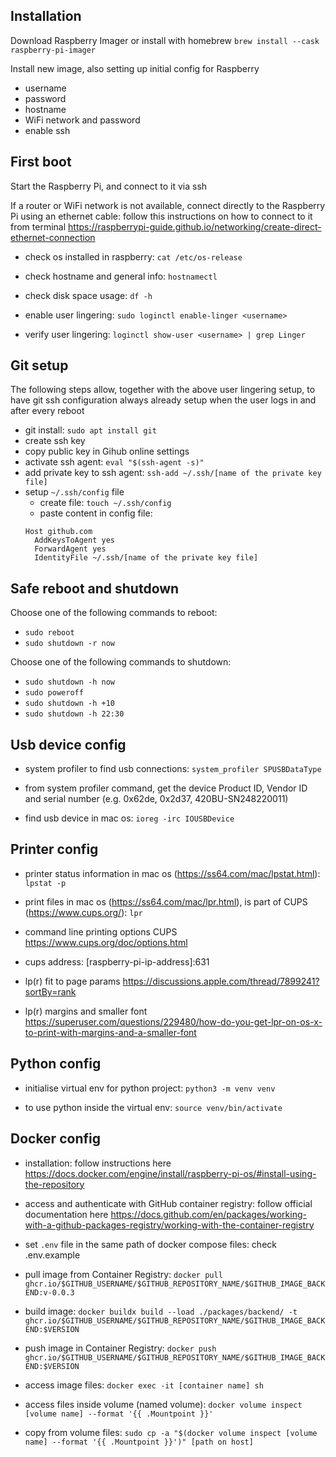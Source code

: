 ## Installation

Download Raspberry Imager or install with homebrew
`brew install --cask raspberry-pi-imager`

Install new image, also setting up initial config for Raspberry

- username
- password
- hostname
- WiFi network and password
- enable ssh

## First boot

Start the Raspberry Pi, and connect to it via ssh

If a router or WiFi network is not available, connect directly to the Raspberry Pi using an ethernet cable: follow this instructions on how to connect to it from terminal https://raspberrypi-guide.github.io/networking/create-direct-ethernet-connection

- check os installed in raspberry: `cat /etc/os-release`

- check hostname and general info: `hostnamectl`

- check disk space usage: `df -h`

- enable user lingering: `sudo loginctl enable-linger <username>`

- verify user lingering: `loginctl show-user <username> | grep Linger`

## Git setup

The following steps allow, together with the above user lingering setup, to have git ssh configuration always already setup when the user logs in and after every reboot

- git install: `sudo apt install git`
- create ssh key
- copy public key in Gihub online settings
- activate ssh agent: `eval "$(ssh-agent -s)"`
- add private key to ssh agent: `ssh-add ~/.ssh/[name of the private key file]`
- setup `~/.ssh/config` file
  - create file: `touch ~/.ssh/config`
  - paste content in config file:
  ```
  Host github.com
    AddKeysToAgent yes
    ForwardAgent yes
    IdentityFile ~/.ssh/[name of the private key file]
  ```

## Safe reboot and shutdown

Choose one of the following commands to reboot:

- `sudo reboot`
- `sudo shutdown -r now`

Choose one of the following commands to shutdown:

- `sudo shutdown -h now`
- `sudo poweroff`
- `sudo shutdown -h +10`
- `sudo shutdown -h 22:30`

## Usb device config

- system profiler to find usb connections: `system_profiler SPUSBDataType`

- from system profiler command, get the device Product ID, Vendor ID and serial number (e.g. 0x62de, 0x2d37, 420BU-SN248220011)

- find usb device in mac os: `ioreg -irc IOUSBDevice`

## Printer config

- printer status information in mac os (https://ss64.com/mac/lpstat.html): `lpstat -p`

- print files in mac os (https://ss64.com/mac/lpr.html), is part of CUPS (https://www.cups.org/): `lpr`

- command line printing options CUPS https://www.cups.org/doc/options.html

- cups address: [raspberry-pi-ip-address]:631

- lp(r) fit to page params https://discussions.apple.com/thread/7899241?sortBy=rank

- lp(r) margins and smaller font https://superuser.com/questions/229480/how-do-you-get-lpr-on-os-x-to-print-with-margins-and-a-smaller-font

## Python config

- initialise virtual env for python project: `python3 -m venv venv`

- to use python inside the virtual env: `source venv/bin/activate`

## Docker config

- installation: follow instructions here https://docs.docker.com/engine/install/raspberry-pi-os/#install-using-the-repository

- access and authenticate with GitHub container registry: follow official documentation here https://docs.github.com/en/packages/working-with-a-github-packages-registry/working-with-the-container-registry

- set `.env` file in the same path of docker compose files: check .env.example

- pull image from Container Registry: `docker pull ghcr.io/$GITHUB_USERNAME/$GITHUB_REPOSITORY_NAME/$GITHUB_IMAGE_BACKEND:v-0.0.3`

- build image: `docker buildx build --load ./packages/backend/ -t ghcr.io/$GITHUB_USERNAME/$GITHUB_REPOSITORY_NAME/$GITHUB_IMAGE_BACKEND:$VERSION`

- push image in Container Registry: `docker push ghcr.io/$GITHUB_USERNAME/$GITHUB_REPOSITORY_NAME/$GITHUB_IMAGE_BACKEND:$VERSION`

- access image files: `docker exec -it [container name] sh`

- access files inside volume (named volume): `docker volume inspect [volume name] --format '{{ .Mountpoint }}'`

- copy from volume files: `sudo cp -a "$(docker volume inspect [volume name] --format '{{ .Mountpoint }}')" [path on host]`
